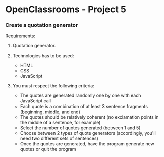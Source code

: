 # OpenClassrooms - Project 5
### Create a quotation generator
Requirements:

1. Quotation generator.

2. Technologies has to be used:
   - HTML
   - CSS
   - JavaScript

3. You must respect the following criteria:
   - The quotes are generated randomly one by one with each JavaScript call
   - Each quote is a combination of at least 3 sentence fragments (beginning, middle, and end)
   - The quotes should be relatively coherent (no exclamation points in the middle of a sentence, for example)
   - Select the number of quotes generated (between 1 and 5)
   - Choose between 2 types of quote generators (accordingly, you'll need two different sets of sentences)
   - Once the quotes are generated, have the program generate new quotes or quit the program
